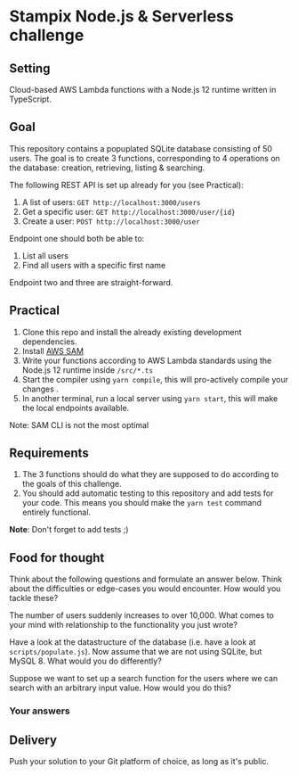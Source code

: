 # Stampix Node.js & Serverless challenge

## Setting
Cloud-based AWS Lambda functions with a Node.js 12 runtime written in TypeScript.

## Goal
This repository contains a popuplated SQLite database consisting of 50 users. The goal is to create 3 functions, corresponding to 4 operations on the database: creation, retrieving, listing & searching.

The following REST API is set up already for you (see Practical):

1. A list of users: `GET http://localhost:3000/users`
2. Get a specific user: `GET http://localhost:3000/user/{id}`
3. Create a user: `POST http://localhost:3000/user`

Endpoint one should both be able to:

1. List all users
2. Find all users with a specific first name

Endpoint two and three are straight-forward.

## Practical
1. Clone this repo and install the already existing development dependencies.
2. Install [AWS SAM](https://docs.aws.amazon.com/serverless-application-model/latest/developerguide/serverless-sam-cli-install.html)
3. Write your functions according to AWS Lambda standards using the Node.js 12 runtime inside `/src/*.ts`
4. Start the compiler using `yarn compile`, this will pro-actively compile your changes .
5. In another terminal, run a local server using `yarn start`, this will make the local endpoints available.

Note: SAM CLI is not the most optimal

## Requirements
1. The 3 functions should do what they are supposed to do according to the goals of this challenge.
2. You should add automatic testing to this repository and add tests for your code. This means you should make the `yarn test` command entirely functional.

**Note**: Don't forget to add tests ;)

## Food for thought
Think about the following questions and formulate an answer below. Think about the difficulties or edge-cases you would encounter. How would you tackle these?

The number of users suddenly increases to over 10,000. What comes to your mind with relationship to the functionality you just wrote?

Have a look at the datastructure of the database (i.e. have a look at `scripts/populate.js`). Now assume that we are not using SQLite, but MySQL 8. What would you do differently?

Suppose we want to set up a search function for the users where we can search with an arbitrary input value. How would you do this?

### Your answers

<!--
Write down your answers here
-->

## Delivery
Push your solution to your Git platform of choice, as long as it's public.
